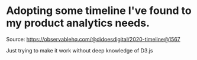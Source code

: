 # Adopting some timeline I've found to my product analytics needs.
Source:
https://observablehq.com/@didoesdigital/2020-timeline@1567

Just trying to make it work without deep knowledge of D3.js
